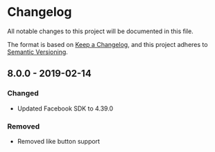 # Changelog

All notable changes to this project will be documented in this file.

The format is based on [Keep a Changelog](https://keepachangelog.com/en/1.0.0/),
and this project adheres to [Semantic Versioning](https://semver.org/spec/v2.0.0.html).

## 8.0.0 - 2019-02-14

### Changed

- Updated Facebook SDK to 4.39.0

### Removed

- Removed like button support